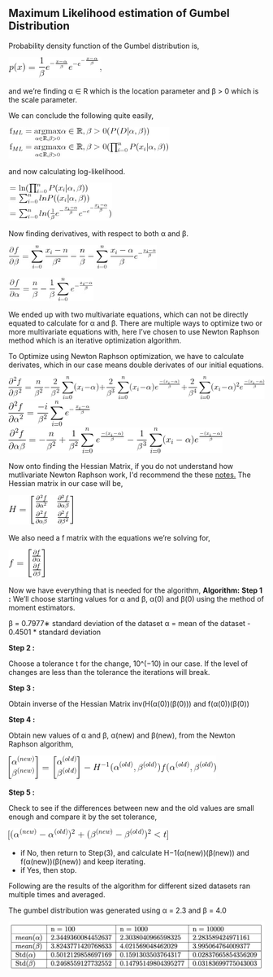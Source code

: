 ## Maximum Likelihood estimation of Gumbel Distribution

Probability density function of the Gumbel distribution is,

![](eq/pdf.png)

and we’re finding α ∈ R which is the location parameter and β > 0 which is the scale parameter.

We can conclude the following quite easily,

![](eq/argmax.png)

and now calculating log-likelihood.

![](eq/loglik.png)

Now finding derivatives, with respect to both α and β.

![](eq/db.png)

![](eq/da.png)

We ended up with two multivariate equations, which can not be directly equated to calculate for α and β. There are multiple ways to optimize two or more multivariate equations with, here I’ve chosen to use Newton Raphson method which is an iterative optimization algorithm.

To Optimize using Newton Raphson optimization, we have to calculate derivates, which in our case means double derivates of our initial equations.

![](eq/dbb.png)
![](eq/daa.png)
![](eq/dab.png)

Now onto finding the Hessian Matrix, if you do not understand how mutlivariate Newton Raphson work, I'd recommend the these [notes.](http://fourier.eng.hmc.edu/e176/lectures/NM/node21.html) The Hessian matrix in our case will be,

![](eq/hessian.png)

We also need a f matrix with the equations we’re solving for,

![](eq/f.png)

Now we have everything that is needed for the algorithm,
**Algorithm:**
**Step 1 :**
We’ll choose starting values for α and β, α(0) and β(0) using the method of moment estimators. 

β = 0.7977∗ standard deviation of the dataset
α = mean of the dataset - 0.4501 * standard deviation

**Step 2 :**

Choose a tolerance t for the change, 10^(−10) in our case. If the level of changes are less than the tolerance the iterations will break.

**Step 3 :**

Obtain inverse of the Hessian Matrix inv(H(α(0))(β(0))) and f(α(0))(β(0))

**Step 4 :**

Obtain new values of α and β, α(new) and β(new), from the Newton Raphson algorithm,

![](eq/update.png)

**Step 5 :**

Check to see if the differences between new and the old values are small enough and compare it by the set tolerance,

![](eq/tol.png)

- if No, then return to Step(3), and calculate H−1(α(new))(β(new)) and f(α(new))(β(new)) and keep iterating.
- if Yes, then stop.

Following are the results of the algorithm for different sized datasets ran multiple times and averaged.

The gumbel distribution was generated using α = 2.3 and β = 4.0

![](eq/results.png)